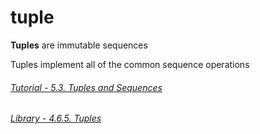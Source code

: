# tuple

**Tuples** are immutable sequences

Tuples implement all of the common sequence operations

###### [Tutorial - 5.3. Tuples and Sequences](https://docs.python.org/3/tutorial/datastructures.html#tuples-and-sequences)

###### [Library - 4.6.5. Tuples](https://docs.python.org/3/library/stdtypes.html#tuples)

